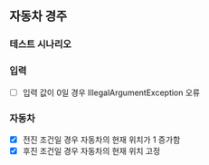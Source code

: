 ## 자동차 경주

### 테스트 시나리오

### 입력
- [ ] 입력 값이 0일 경우 IllegalArgumentException 오류

### 자동차
- [x] 전진 조건일 경우 자동차의 현재 위치가 1 증가함
- [x] 후진 조건일 경우 자동차의 현재 위치 고정
